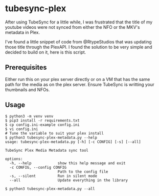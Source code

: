 # tubesync-plex

After using TubeSync for a little while, I was frustrated that the title of my youtube videos were not synced from either the NFO or the MKV's metadata in Plex.

I've found a little snippet of code from @RtypeStudios that was updating those title through the PlexAPI.
I found the solution to be very simple and decided to build on it, here is this script.

## Prerequisites

Either run this on your plex server directly or on a VM that has the same path for the media as on the plex server.
Ensure TubeSync is writting your thumbnails and NFOs.

## Usage

```
$ python3 -m venv venv
$ pip3 install -r requirements.txt 
$ cp config.ini-example config.ini
$ vi config.ini
# Tune the variable to suit your plex install
$ python3 tubesync-plex-metadata.py --help
usage: tubesync-plex-metadata.py [-h] [-c CONFIG] [-s] [--all]

TubeSync Plex Media Metadata sync tool

options:
  -h, --help            show this help message and exit
  -c CONFIG, --config CONFIG
                        Path to the config file
  -s, --silent          Run in silent mode
  --all                 Update everything in the library

$ python3 tubesync-plex-metadata.py --all
```

